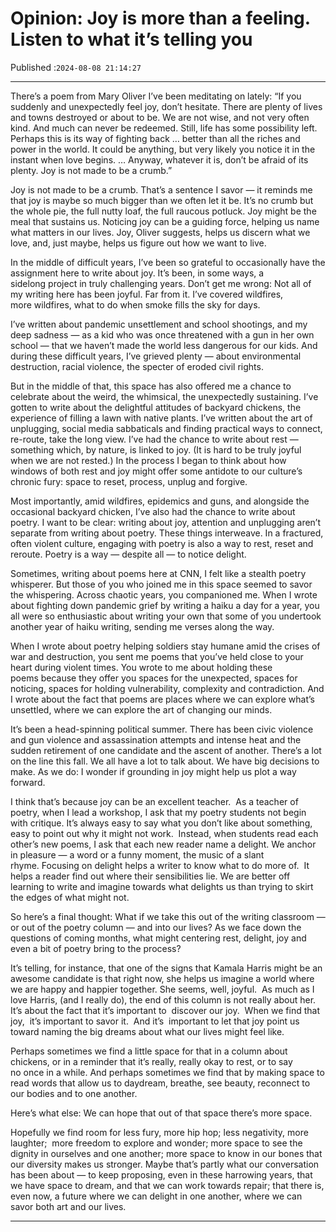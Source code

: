 # Opinion: Joy is more than a feeling. Listen to what it’s telling you

Published :`2024-08-08 21:14:27`

---

There’s a poem from Mary Oliver I’ve been meditating on lately: “If you suddenly and unexpectedly feel joy, don’t hesitate. There are plenty of lives and towns destroyed or about to be. We are not wise, and not very often kind. And much can never be redeemed. Still, life has some possibility left. Perhaps this is its way of fighting back … better than all the riches and power in the world. It could be anything, but very likely you notice it in the instant when love begins. … Anyway, whatever it is, don’t be afraid of its plenty. Joy is not made to be a crumb.”

Joy is not made to be a crumb. That’s a sentence I savor — it reminds me that joy is maybe so much bigger than we often let it be. It’s no crumb but the whole pie, the full nutty loaf, the full raucous potluck. Joy might be the meal that sustains us. Noticing joy can be a guiding force, helping us name what matters in our lives. Joy, Oliver suggests, helps us discern what we love, and, just maybe, helps us figure out how we want to live.

In the middle of difficult years, I’ve been so grateful to occasionally have the assignment here to write about joy. It’s been, in some ways, a sidelong project in truly challenging years. Don’t get me wrong: Not all of my writing here has been joyful. Far from it. I’ve covered wildfires, more wildfires, what to do when smoke fills the sky for days.

I’ve written about pandemic unsettlement and school shootings, and my deep sadness — as a kid who was once threatened with a gun in her own school — that we haven’t made the world less dangerous for our kids. And during these difficult years, I’ve grieved plenty — about environmental destruction, racial violence, the specter of eroded civil rights.

But in the middle of that, this space has also offered me a chance to celebrate about the weird, the whimsical, the unexpectedly sustaining. I’ve gotten to write about the delightful attitudes of backyard chickens, the experience of filling a lawn with native plants. I’ve written about the art of unplugging, social media sabbaticals and finding practical ways to connect, re-route, take the long view. I’ve had the chance to write about rest — something which, by nature, is linked to joy. (It is hard to be truly joyful when we are not rested.) In the process I began to think about how windows of both rest and joy might offer some antidote to our culture’s chronic fury: space to reset, process, unplug and forgive.

Most importantly, amid wildfires, epidemics and guns, and alongside the occasional backyard chicken, I’ve also had the chance to write about poetry. I want to be clear: writing about joy, attention and unplugging aren’t separate from writing about poetry. These things interweave. In a fractured, often violent culture, engaging with poetry is also a way to rest, reset and reroute. Poetry is a way — despite all — to notice delight.

Sometimes, writing about poems here at CNN, I felt like a stealth poetry whisperer. But those of you who joined me in this space seemed to savor the whispering. Across chaotic years, you companioned me. When I wrote about fighting down pandemic grief by writing a haiku a day for a year, you all were so enthusiastic about writing your own that some of you undertook another year of haiku writing, sending me verses along the way.

When I wrote about poetry helping soldiers stay humane amid the crises of war and destruction, you sent me poems that you’ve held close to your heart during violent times. You wrote to me about holding these poems because they offer you spaces for the unexpected, spaces for noticing, spaces for holding vulnerability, complexity and contradiction. And I wrote about the fact that poems are places where we can explore what’s unsettled, where we can explore the art of changing our minds.

It’s been a head-spinning political summer. There has been civic violence and gun violence and assassination attempts and intense heat and the sudden retirement of one candidate and the ascent of another. There’s a lot on the line this fall. We all have a lot to talk about. We have big decisions to make. As we do: I wonder if grounding in joy might help us plot a way forward.

I think that’s because joy can be an excellent teacher.  As a teacher of poetry, when I lead a workshop, I ask that my poetry students not begin with critique. It’s always easy to say what you don’t like about something, easy to point out why it might not work.  Instead, when students read each other’s new poems, I ask that each new reader name a delight. We anchor in pleasure — a word or a funny moment, the music of a slant rhyme. Focusing on delight helps a writer to know what to do more of.  It helps a reader find out where their sensibilities lie. We are better off learning to write and imagine towards what delights us than trying to skirt the edges of what might not.

So here’s a final thought: What if we take this out of the writing classroom — or out of the poetry column — and into our lives? As we face down the questions of coming months, what might centering rest, delight, joy and even a bit of poetry bring to the process?

It’s telling, for instance, that one of the signs that Kamala Harris might be an awesome candidate is that right now, she helps us imagine a world where we are happy and happier together. She seems, well, joyful.  As much as I love Harris, (and I really do), the end of this column is not really about her. It’s about the fact that it’s important to  discover our joy.  When we find that joy,  it’s important to savor it.  And it’s  important to let that joy point us toward naming the big dreams about what our lives might feel like.

Perhaps sometimes we find a little space for that in a column about chickens, or in a reminder that it’s really, really okay to rest, or to say no once in a while. And perhaps sometimes we find that by making space to read words that allow us to daydream, breathe, see beauty, reconnect to our bodies and to one another.

Here’s what else: We can hope that out of that space there’s more space.

Hopefully we find room for less fury, more hip hop; less negativity, more laughter;  more freedom to explore and wonder; more space to see the dignity in ourselves and one another; more space to know in our bones that our diversity makes us stronger. Maybe that’s partly what our conversation has been about — to keep proposing, even in these harrowing years, that we have space to dream, and that we can work towards repair; that there is, even now, a future where we can delight in one another, where we can savor both art and our lives.

---

